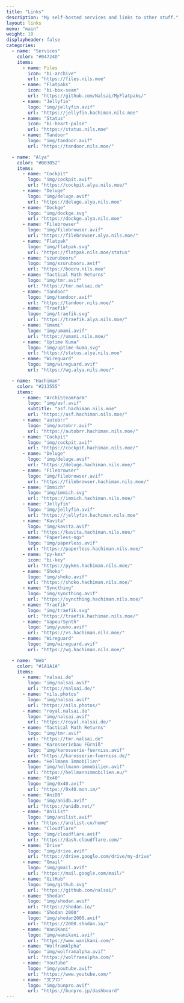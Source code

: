 ```yaml
---
title: "Links"
description: "My self-hosted services and links to other stuff."
layout: links
menu: "main"
weight: 10
displayheader: false
categories:
  - name: "Services"
    color: "#04724D"
    items:
      - name: Files
        icon: "bi-archive"
        url: "https://files.nils.moe"
      - name: "Flatpaks"
        icon: "bi-box-seam"
        url: "https://github.com/Nalsai/MyFlatpaks/"
      - name: "Jellyfin"
        logo: "img/jellyfin.avif"
        url: "https://jellyfin.hachiman.nils.moe"
      - name: "Status"
        icon: "bi-heart-pulse"
        url: "https://status.nils.moe"
      - name: "Tandoor"
        logo: "img/tandoor.avif"
        url: "https://tandoor.nils.moe/"

  - name: "Alya"
    color: "#B03052"
    items:
      - name: "Cockpit"
        logo: "img/cockpit.avif"
        url: "https://cockpit.alya.nils.moe/"
      - name: "Deluge"
        logo: "img/deluge.avif"
        url: "https://deluge.alya.nils.moe"
      - name: "Dockge"
        logo: "img/dockge.svg"
        url: "https://dockge.alya.nils.moe"
      - name: "Filebrowser"
        logo: "img/filebrowser.avif"
        url: "https://filebrowser.alya.nils.moe/"
      - name: "Flatpak"
        logo: "img/flatpak.svg"
        url: "https://flatpak.nils.moe/status"
      - name: "szurubooru"
        logo: "img/szurubooru.avif"
        url: "https://booru.nils.moe"
      - name: "Tactical Math Returns"
        logo: "img/tmr.avif"
        url: "https://tmr.nalsai.de"
      - name: "Tandoor"
        logo: "img/tandoor.avif"
        url: "https://tandoor.nils.moe/"
      - name: "Traefik"
        logo: "img/traefik.svg"
        url: "https://traefik.alya.nils.moe/"
      - name: "Umami"
        logo: "img/umami.avif"
        url: "https://umami.nils.moe/"
      - name: "Uptime Kuma"
        logo: "img/uptime-kuma.svg"
        url: "https://status.alya.nils.moe"
      - name: "Wireguard"
        logo: "img/wireguard.avif"
        url: "https://wg.alya.nils.moe/"

  - name: "Hachiman"
    color: "#213555"
    items:
      - name: "ArchiSteamFarm"
        logo: "img/asf.avif"
        subtitle: "asf.hachiman.nils.moe"
        url: "https://asf.hachiman.nils.moe/"
      - name: "autobrr"
        logo: "img/autobrr.avif"
        url: "https://autobrr.hachiman.nils.moe/"
      - name: "Cockpit"
        logo: "img/cockpit.avif"
        url: "https://cockpit.hachiman.nils.moe/"
      - name: "Deluge"
        logo: "img/deluge.avif"
        url: "https://deluge.hachiman.nils.moe/"
      - name: "Filebrowser"
        logo: "img/filebrowser.avif"
        url: "https://filebrowser.hachiman.nils.moe/"
      - name: "Immich"
        logo: "img/immich.svg"
        url: "https://immich.hachiman.nils.moe/"
      - name: "Jellyfin"
        logo: "img/jellyfin.avif"
        url: "https://jellyfin.hachiman.nils.moe"
      - name: "Kavita"
        logo: "img/kavita.avif"
        url: "https://kavita.hachiman.nils.moe/"
      - name: "Paperless-ngx"
        logo: "img/paperless.avif"
        url: "https://paperless.hachiman.nils.moe/"
      - name: "py-kms"
        icon: "bi-key"
        url: "https://pykms.hachiman.nils.moe/"
      - name: "Shoko"
        logo: "img/shoko.avif"
        url: "https://shoko.hachiman.nils.moe/"
      - name: "Syncthing"
        logo: "img/syncthing.avif"
        url: "https://syncthing.hachiman.nils.moe/"
      - name: "Traefik"
        logo: "img/traefik.svg"
        url: "https://traefik.hachiman.nils.moe/"
      - name: "VapourSynth"
        logo: "img/yuuno.avif"
        url: "https://vs.hachiman.nils.moe/"
      - name: "Wireguard"
        logo: "img/wireguard.avif"
        url: "https://wg.hachiman.nils.moe/"

  - name: "Web"
    color: "#1A1A1A"
    items:
      - name: "nalsai.de"
        logo: "img/nalsai.avif"
        url: "https://nalsai.de/"
      - name: "nils.photos"
        logo: "img/nalsai.avif"
        url: "https://nils.photos/"
      - name: "royal.nalsai.de"
        logo: "img/nalsai.avif"
        url: "https://royal.nalsai.de/"
      - name: "Tactical Math Returns"
        logo: "img/tmr.avif"
        url: "https://tmr.nalsai.de"
      - name: "Karosseriebau Fürniß"
        logo: "img/karosserie-fuerniss.avif"
        url: "https://karosserie-fuerniss.de/"
      - name: "Hellmann Immobilien"
        logo: "img/hellmann-immobilien.avif"
        url: "https://hellmannimmobilien.eu/"      
      - name: "0x40"
        logo: "img/0x40.avif"
        url: "https://0x40.mon.im/"
      - name: "AniDB"
        logo: "img/anidb.avif"
        url: "https://anidb.net/"
      - name: "AniList"
        logo: "img/anilist.avif"
        url: "https://anilist.co/home"
      - name: "Cloudflare"
        logo: "img/cloudflare.avif"
        url: "https://dash.cloudflare.com/"
      - name: "Drive"
        logo: "img/drive.avif"
        url: "https://drive.google.com/drive/my-drive"
      - name: "Gmail"
        logo: "img/gmail.avif"
        url: "https://mail.google.com/mail/"
      - name: "GitHub"
        logo: "img/github.svg"
        url: "https://github.com/nalsai/"
      - name: "Shodan"
        logo: "img/shodan.avif"
        url: "https://shodan.io/"
      - name: "Shodan 2000"
        logo: "img/shodan2000.avif"
        url: "https://2000.shodan.io/"
      - name: "WaniKani"
        logo: "img/wanikani.avif"
        url: "https://www.wanikani.com/"
      - name: "WolframAlpha"
        logo: "img/wolframalpha.avif"
        url: "https://wolframalpha.com/"
      - name: "YouTube"
        logo: "img/youtube.avif"
        url: "https://www.youtube.com/"
      - name: "文プロ"
        logo: "img/bunpro.avif"
        url: "https://bunpro.jp/dashboard"
---
```

